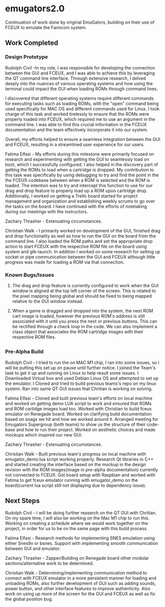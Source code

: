 # emugators2.0
Continuation of work done by original EmuGators, building on their use of FCEUX to emulate the Famicom system.

## Work Completed
### Design Prototype

Rudolph Civil -In my role, I was responsible for developing the connection between the GUI and FCEUX, and I was able to achieve this by leveraging the QT command line interface. Through extensive research, I delved deeply into the nuances of various operating systems and how using the terminal could impact the GUI when loading ROMs through command lines.

I discovered that different operating systems require different commands for executing tasks such as loading ROMs, with the "open" command being used specifically for MAC OS and different commands used for Linux. I took charge of this task and worked tirelessly to ensure that the ROMs were properly loaded into FCEUX, which required me to use an argument in the command line. I was able to find this crucial information in the FCEUX documentation and the team effectively incorporate it into our system.

Overall, my efforts helped to ensure a seamless integration between the GUI and FCEUX, resulting in a streamlined user experience for our users.

Fatima Elfasi - My efforts during this milestone were primarily focused on research and experimenting with getting the GUI to seamlessly load on boot, which I successfully configured. I also helped in the discovery part of getting the ROMs to load when a cartridge is dropped. My contribution to this task was specifically by using debugging to try and find the point in the the FCEUX codebase between when a ROM is selected and the ROM is loaded. The intention was to try and intercept this function to use for our drag and drop feature to properly load up a ROM upon cartridge drop. Additionally, I worked on getting a Trello board started for project management and organization and establishing weekly scrums to go over the tasks on the board. I have continued with the efforts of notetaking during our meetings with the instructors.  

Zachary Thrasher - Extenuating circumstances.

Christian Walk - I primarily worked on development of the GUI, finished drag and drop functionality as well as how to run the GUI on the board from the command line. I also loaded the ROM paths and set the appropriate drop action to start FCEUX with the respective ROM file on the board using system and gtk-launch. In addition I worked on some research for setting up socket or pipe communication between the GUI and FCEUX although little progress was made for loading a ROM via that connection. 

### Known Bugs/Issues
1) The drag and drop feature is currently configured to work when the GUI window is aligned at the top left corner of the screen. This is related to the pixel mapping being global and should be fixed to being mapped relative to the GUI window instead.

2) When a game is dragged and dropped into the system, the next ROM cart image is loaded, however the previous ROM's address is still associated with it until you press the next or previous buttons. This can be rectified through a check loop in the code. We can also implement a class object that associates the ROM cartridge images with their respective ROM files.

##
### Pre-Alpha Build
Rudolph Civil - I tried to run the on MAC M1 chip, I ran into some issues, so i will be putting this set up on pause until further notice. I joined the Team's task to get it up and running on Linux to help result some issues. I Downloaded Virtual box and used Debian Linux OS and attempted to set up the emulator. I Cloned and tried to build previous teams's repo on my linux system. Ran into same QT GUI issues that Chritian is working on solving. 

Fatima Elfasi - Cloned and built previous team's efforts on local machine and worked on getting demo LUA script to work and ensured that ROMs and ROM cartidge images load too. Worked with Christian to build fceux emulator on Renegade board. Worked on clarifying build documentation based on snags we hit and how we worked around it. Arranged meeting for Emugators Supergroup (both teams) to show us the structure of their code-base and how to run their project. Worked on aesthetic choices and made mockups which inspired our new GUI.

Zachary Thrasher - Extenuating circumstances.

Christian Walk - Built previous team's progress on local machine with emugator_demo.lua script working properly. Research Qt libraries in C++ and started creating the interface based on the mockup in the design revision with the ROM images(image in pre-alpha documentation) currently not connected to FCEUX. Got board setup with Raspbian and worked with Fatima to get fceux emulator running with emugator_demo on the board(current lua script still not displaying due to dependency issue).

## Next Steps
Rudolph Civil - I will be doing further reaserch on the QT GUI with Chritian. On my spare time, I will also be working on the Mac M1 chip to run this. Working on creating a schedule where we would work together on the project, in order for us to be on the same page with this build process. 

Fatima Elfasi - Research methods for implementing SNES emulation using either Snes9x or bsnes. Support with implementing smooth communication between GUI and emulator.

Zachary Thrasher - Zapper/Building on Renegade board other modular sections/alternative work to be determined.

Christian Walk - Determining/implementing communication method to connect with FCEUX emulator in a more persistent manner for loading and unloading ROMs, also further development of GUI such as adding sounds, power button, and other interface features to improve authenticity. Also work on using up more of the screen for the GUI and FCEUX as well as fix the global position bug.
